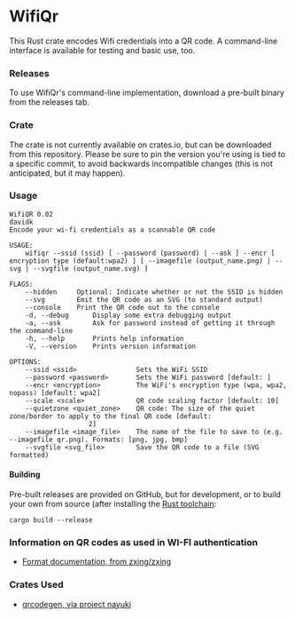# WifiQr

This Rust crate encodes Wifi credentials into a QR code. A command-line interface is available for testing and basic use, too.

### Releases

To use WifiQr's command-line implementation, download a pre-built binary from the releases tab.

### Crate

The crate is not currently available on crates.io, but can be downloaded from this repository. Please be sure to pin the version you're using is tied to a specific commit, to avoid backwards incompatible changes (this is not anticipated, but it may happen).

### Usage

	WifiQR 0.02
	davidk
	Encode your wi-fi credentials as a scannable QR code

	USAGE:
	    wifiqr --ssid (ssid) [ --password (password) | --ask ] --encr [ encryption type (default:wpa2) ] [ --imagefile (output_name.png) | --svg | --svgfile (output_name.svg) ]

	FLAGS:
		--hidden     Optional: Indicate whether or not the SSID is hidden
		--svg        Emit the QR code as an SVG (to standard output)
		--console    Print the QR code out to the console
	    -d, --debug      Display some extra debugging output
	    -a, --ask        Ask for password instead of getting it through the command-line
	    -h, --help       Prints help information
	    -V, --version    Prints version information

	OPTIONS:
		--ssid <ssid>               Sets the WiFi SSID
		--password <password>       Sets the WiFi password [default: ]
		--encr <encryption>         The WiFi's encryption type (wpa, wpa2, nopass) [default: wpa2]
		--scale <scale>             QR code scaling factor [default: 10]
		--quietzone <quiet_zone>    QR code: The size of the quiet zone/border to apply to the final QR code [default:
					    2]
		--imagefile <image_file>    The name of the file to save to (e.g. --imagefile qr.png). Formats: [png, jpg, bmp]
		--svgfile <svg_file>        Save the QR code to a file (SVG formatted)

#### Building

Pre-built releases are provided on GitHub, but for development, or to build your own from source (after installing the [Rust toolchain](https://www.rust-lang.org/tools/install):

	cargo build --release

### Information on QR codes as used in WI-FI authentication

* [Format documentation, from zxing/zxing](https://github.com/zxing/zxing/wiki/Barcode-Contents)

### Crates Used

* [qrcodegen, via project nayuki](https://docs.rs/crate/qrcodegen/1.4.0)
